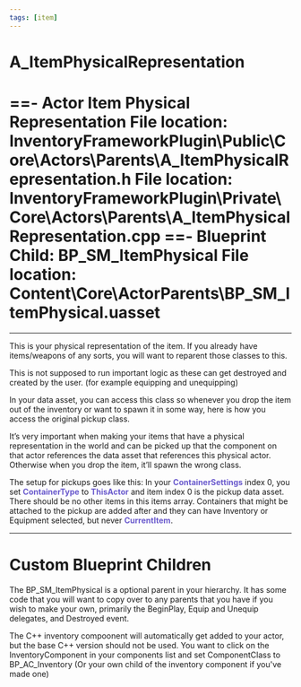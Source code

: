 ```yaml
---
tags: [item]
---
```


# A_ItemPhysicalRepresentation
==- Actor Item Physical Representation
File location: InventoryFrameworkPlugin\Public\Core\Actors\Parents\A_ItemPhysicalRepresentation.h
File location: InventoryFrameworkPlugin\Private\Core\Actors\Parents\A_ItemPhysicalRepresentation.cpp
==- Blueprint Child: BP_SM_ItemPhysical
File location: Content\Core\ActorParents\BP_SM_ItemPhysical.uasset
===
---

This is your physical representation of the item. If you already have items/weapons of any sorts, you will want to reparent those classes to this.

This is not supposed to run important logic as these can get destroyed and created by the user. (for example equipping and unequipping)

In your data asset, you can access this class so whenever you drop the item out of the inventory or want to spawn it in some way, here is how you access the original pickup class.

It’s very important when making your items that have a physical representation in the world and can be picked up that the component on that actor references the data asset that references this physical actor. Otherwise when you drop the item, it’ll spawn the wrong class.

The setup for pickups goes like this: In your <span style="color:slateblue">**ContainerSettings**</span> index 0, you set <span style="color:slateblue">**ContainerType**</span> to <span style="color:slateblue">**ThisActor**</span> and item index 0 is the pickup data asset. There should be no other items in this items array.
Containers that might be attached to the pickup are added after and they can have Inventory or Equipment selected, but never <span style="color:slateblue">**CurrentItem**</span>.

---
# Custom Blueprint Children
The BP_SM_ItemPhysical is a optional parent in your hierarchy. It has some code that you will want to copy over to any parents that you have if you wish to make your own, primarily the BeginPlay, Equip and Unequip delegates, and Destroyed event.

The C++ inventory compoonent will automatically get added to your actor, but the base C++ version should not be used. You want to click on the InventoryComponent in your components list and set ComponentClass to BP_AC_Inventory (Or your own child of the inventory component if you've made one)
